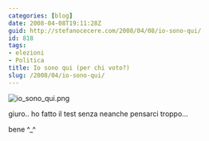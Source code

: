 ```yaml
---
categories: [blog]
date: 2008-04-08T19:11:28Z
guid: http://stefanocecere.com/2008/04/08/io-sono-qui/
id: 818
tags:
- elezioni
- Politica
title: Io sono qui (per chi voto?)
slug: /2008/04/io-sono-qui/
---
```


![io_sono_qui.png](http://stefanocecere.com/wp-content/uploads/sites/3/2008/04/io_sono_qui.png)

giuro.. ho fatto il test senza neanche pensarci troppo…
  
bene ^_^